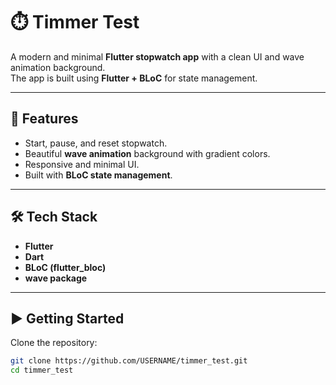 # ⏱️ Timmer Test

A modern and minimal **Flutter stopwatch app** with a clean UI and wave animation background.  
The app is built using **Flutter + BLoC** for state management.

---

## 🚀 Features
- Start, pause, and reset stopwatch.  
- Beautiful **wave animation** background with gradient colors.  
- Responsive and minimal UI.  
- Built with **BLoC state management**.  

---

## 🛠️ Tech Stack
- **Flutter**  
- **Dart**  
- **BLoC (flutter_bloc)**  
- **wave package**  

---

## ▶️ Getting Started

Clone the repository:
```bash
git clone https://github.com/USERNAME/timmer_test.git
cd timmer_test
